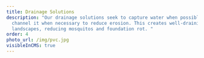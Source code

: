 ```yaml
---
title: Drainage Solutions
description: "Our drainage solutions seek to capture water when possible, and
  channel it when necessary to reduce erosion. This creates well-draining
  landscapes, reducing mosquitos and foundation rot. "
order: 4
photo_url: /img/pvc.jpg
visibleInCMS: true
---
```

